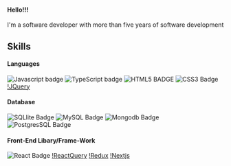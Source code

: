 #### Hello!!!

I'm a software developer with more than five years of software development

## Skills
  #### Languages

![Javascript badge](https://img.shields.io/badge/JavaScript-323330?style=for-the-badge&logo=javascript&logoColor=F7DF1E)
![TypeScript badge](https://img.shields.io/badge/TypeScript-007ACC?style=for-the-badge&logo=typescript&logoColor=white) ![HTML5 BADGE](https://img.shields.io/badge/HTML5-E34F26?style=for-the-badge&logo=html5&logoColor=white) ![CSS3 Badge](https://img.shields.io/badge/CSS3-1572B6?style=for-the-badge&logo=css3&logoColor=white) [!JQuery](https://img.shields.io/badge/jQuery-0769AD?style=for-the-badge&logo=jquery&logoColor=white)

  #### Database
  ![SQLlite Badge](https://img.shields.io/badge/Sqlite-003B57?style=for-the-badge&logo=sqlite&logoColor=white) ![MySQL Badge](https://img.shields.io/badge/MySQL-005C84?style=for-the-badge&logo=mysql&logoColor=white) ![Mongodb Badge](https://img.shields.io/badge/MongoDB-4EA94B?style=for-the-badge&logo=mongodb&logoColor=white) ![PostgresSQL Badge](https://img.shields.io/badge/PostgreSQL-316192?style=for-the-badge&logo=postgresql&logoColor=white)

  #### Front-End Libary/Frame-Work
  ![React Badge](https://img.shields.io/badge/React-20232A?style=for-the-badge&logo=react&logoColor=61DAFB) [!ReactQuery](https://img.shields.io/badge/React_Query-FF4154?style=for-the-badge&logo=ReactQuery&logoColor=white) [!Redux](https://img.shields.io/badge/Redux-593D88?style=for-the-badge&logo=redux&logoColor=white) [!Nextjs](https://img.shields.io/badge/next%20js-000000?style=for-the-badge&logo=nextdotjs&logoColor=white) 
